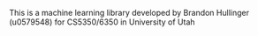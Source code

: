 This is a machine learning library developed by Brandon Hullinger (u0579548) for CS5350/6350 in University of Utah
